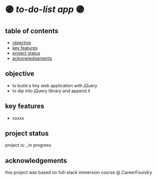 # :purple_circle: *to-do-list app* :purple_circle:
## table of contents
* [objective](#objective)
* [key features](#key-features)
* [project status](#project-status)
* [acknowledgements](#acknowledgements)

## objective
- to build a tiny web application with jQuery
- to dip into jQuery library and append it 

## key features
- xxxxx

## project status
project is: _in progress

## acknowledgements
this project was based on full-stack immersion course @ CareerFoundry

